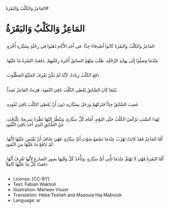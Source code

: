 المَاعِزُ وَالكَلْبُ وَالبَقَرَةُ# 



# المَاعِزُ وَالكَلْبُ وَالبَقَرَةُ

##
.المَاعِزُ والكَلْبُ والبَقَرَةُ كَانُوا أَصْدِقاءَ جِدًّا
.في أَحَدِ الأَيَّام ذَهَبُوا فِي رِحْلَةٍ بِسَيَّارةِ أُجْرَةٍ

##
.عِنْدَمَا وَصَلُوا إِلَى نِهايَةِ الرِّحْلَةِ، طَلَبَ مِنْهُمْ السائِقُ أُجْرَةَ رِحْلَتِهِمْ
.دَفَعَتْ البَقَرَةُ مَا عَلَيْهَا

##
.دَفَعَ الكَلْبُ زِيَادَةً، لأِنَّهُ لَمْ يَكُنْ يَعْرِفُ المَبْلَغَ المَطْلُوبَ

##
.بَيْنَمَا كَانَ السَّائِقُ يُعْطِي الكَلْبَ بَاقِيَ النُقودَ، هَرَبَتْ المَاعِزُ بَعيداً

##
.غَضِبَ السَّائِقُ جِدّاً فَتَرَكَهُمْ وَرَحَلَ بِسَيَّارَتِهِ دُونَ أَنْ يُعْطِيَ الكَلْبَ بَاقِيَ نُقُودِهِ

##
.لِهَذا السَّبَبِ يَرْكُضُ الكَلْبُ حَتَّى اليَوْمِ، أَمَامَ كُلِّ سيَّارَةٍ، وَيَنْظُرُ إِلَيْهَا نَظْرَةً سَريعةً
.لِلْبَحْثِ عَنْ السَّائِقِ الذِي أَخَذَ بَاقِيَ النُّقُودِ

##
.أَمَّا المَاعِزُ فَقَدْ كانَتْ تَهْرُبُ عِنْدَمَا تَسْمَعُ صَوْتَ أَيِّ سَيَّارَةٍ
.فَهْيَ تَخَافُ أَنْ يُقْبَضَ عَلَيْهَا لِأَنَّهَا لَمْ تَدْفَعْ مَا عَلَيْهَا مِنَ النُقودِ

##
.أَمَّا البَقَرَةُ فَهْيَ لَا تَهْتَمُّ عِنْدَمَا تَأْتِي أَيُّ سَيَّارَةٍ
.وَتَأْخُذُ كُلَّ وَقْتِهَا بعبور الشارع لِأَنَّها تَعْرِفُ أَنَّهَا دَفَعَتْ كُلَّ مَا عَلَيْهَا كَامِلاً

##
* License: [CC-BY]
* Text: Fabian Wakholi
* Illustration: Marleen Visser
* Translation: Heba Tesheh and Maaouia Haj Mabrouk
* Language: ar

